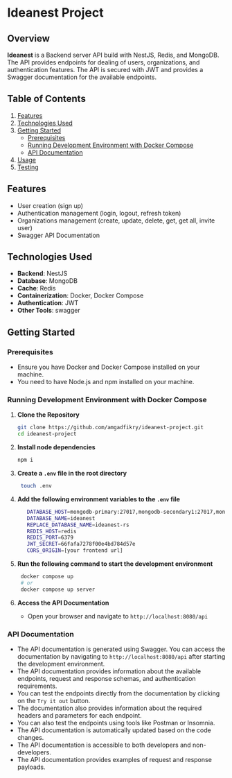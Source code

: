 # Ideanest Project

## Overview

**Ideanest** is a Backend server API build with NestJS, Redis, and MongoDB. The API provides endpoints for dealing of users, organizations,
and authentication features. The API is secured with JWT and provides a Swagger documentation for the available endpoints.

## Table of Contents

1. [Features](#features)
2. [Technologies Used](#technologies-used)
3. [Getting Started](#getting-started)
   - [Prerequisites](#prerequisites)
   - [Running Development Environment with Docker Compose](#running-development-environment-with-docker-compose)
   - [API Documentation](#api-documentation)
5. [Usage](#usage)
6. [Testing](#testing)

## Features

- User creation (sign up)
- Authentication management (login, logout, refresh token)
- Organizations management (create, update, delete, get, get all, invite user)
- Swagger API Documentation

## Technologies Used

- **Backend**: NestJS
- **Database**: MongoDB
- **Cache**: Redis
- **Containerization**: Docker, Docker Compose
- **Authentication**: JWT
- **Other Tools**: swagger

## Getting Started

### Prerequisites

- Ensure you have Docker and Docker Compose installed on your machine.
- You need to have Node.js and npm installed on your machine.

### Running Development Environment with Docker Compose

1. **Clone the Repository**

   ```bash
   git clone https://github.com/amgadfikry/ideanest-project.git
   cd ideanest-project
   ```
   
2. **Install node dependencies**

   ```bash
   npm i
   ```

3. **Create a `.env` file in the root directory**

   ```bash
    touch .env
    ```

4. **Add the following environment variables to the `.env` file**

   ```bash
      DATABASE_HOST=mongodb-primary:27017,mongodb-secondary1:27017,mongodb-secondary2:27017
      DATABASE_NAME=ideanest
      REPLACE_DATABASE_NAME=ideanest-rs
      REDIS_HOST=redis
      REDIS_PORT=6379
      JWT_SECRET=66fafa7278f00e4bd784d57e
      CORS_ORIGIN=[your frontend url]
    ```

5. **Run the following command to start the development environment**

   ```bash
    docker compose up
    # or
    docker compose up server
   ```

6. **Access the API Documentation**

   - Open your browser and navigate to `http://localhost:8080/api`

### API Documentation

- The API documentation is generated using Swagger. You can access the documentation by navigating to `http://localhost:8080/api` after starting the development environment.
- The API documentation provides information about the available endpoints, request and response schemas, and authentication requirements.
- You can test the endpoints directly from the documentation by clicking on the `Try it out` button.
- The documentation also provides information about the required headers and parameters for each endpoint.
- You can also test the endpoints using tools like Postman or Insomnia.
- The API documentation is automatically updated based on the code changes.
- The API documentation is accessible to both developers and non-developers.
- The API documentation provides examples of request and response payloads.
